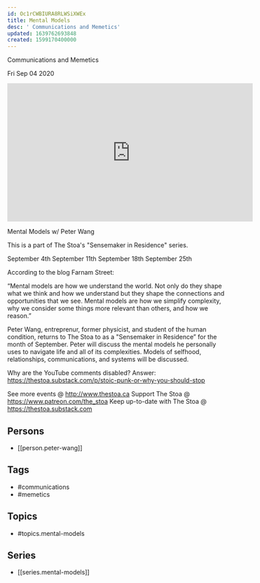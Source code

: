 ```yaml
---
id: Oc1rCWBIURA8RLWSiXWEx
title: Mental Models
desc: ' Communications and Memetics'
updated: 1639762693848
created: 1599170400000
---
```



 Communications and Memetics

Fri Sep 04 2020

<iframe width="560" height="315" src="https://www.youtube.com/embed/t9txUltLV5E" title="Mental Models: Communications and Memetics w/ Peter Wang. September 25th, 2020" frameborder="0" allow="accelerometer; autoplay; clipboard-write; encrypted-media; gyroscope; picture-in-picture" allowfullscreen ></iframe>

Mental Models w/ Peter Wang

This is a part of The Stoa's "Sensemaker in Residence" series. 

September 4th
September 11th
September 18th
September 25th

According to the blog Farnam Street:

“Mental models are how we understand the world. Not only do they shape what we think and how we understand but they shape the connections and opportunities that we see. Mental models are how we simplify complexity, why we consider some things more relevant than others, and how we reason.”

Peter Wang, entreprenur, former physicist, and student of the human condition, returns to The Stoa to as a "Sensemaker in Residence” for the month of September. Peter will discuss the mental models he personally uses to navigate life and all of its complexities. Models of selfhood, relationships, communications, and systems will be discussed.

Why are the YouTube comments disabled? Answer: https://thestoa.substack.com/p/stoic-punk-or-why-you-should-stop

See more events @ http://www.thestoa.ca
Support The Stoa @ https://www.patreon.com/the_stoa
Keep up-to-date with The Stoa @ https://thestoa.substack.com

## Persons

- [[person.peter-wang]]

## Tags

- #communications
- #memetics

## Topics

- #topics.mental-models

## Series

- [[series.mental-models]]

